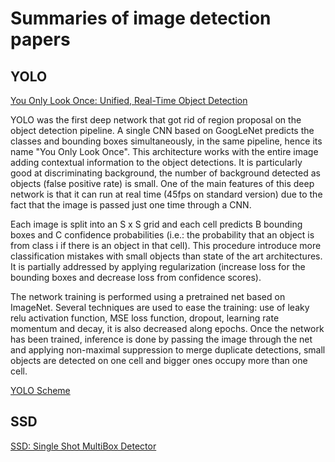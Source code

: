 # Summaries of image detection papers

## YOLO
[You Only Look Once: Unified, Real-Time Object Detection](https://arxiv.org/pdf/1506.02640.pdf)

YOLO was the first deep network that got rid of region proposal on the object detection pipeline. A single CNN based on GoogLeNet predicts the classes and bounding boxes simultaneously, in the same pipeline, hence its name "You Only Look Once". This architecture works with the entire image adding contextual information to the object detections. It is particularly good at discriminating background, the number of background detected as objects (false positive rate) is small. One of the main features of this deep network is that it can run at real time (45fps on standard version) due to the fact that the image is passed just one time through a CNN.

Each image is split into an S x S grid and each cell predicts B bounding boxes and C confidence probabilities (i.e.: the probability that an object is from class i if there is an object in that cell). This procedure introduce more classification mistakes with small objects than state of the art architectures. It is partially addressed by applying regularization (increase loss for the bounding boxes and decrease loss from confidence scores).

The network training is performed using a pretrained net based on ImageNet. Several techniques are used to ease the training: use of leaky relu activation function, MSE loss function, dropout, learning rate momentum and decay, it is also decreased along epochs. Once the network has been trained, inference is done by passing the image through the net and applying non-maximal suppression to merge duplicate detections, small objects are detected on one cell and bigger ones occupy more than one cell.

[YOLO Scheme](Yolo.png)

## SSD
[SSD: Single Shot MultiBox Detector](https://arxiv.org/pdf/1512.02325.pdf)

